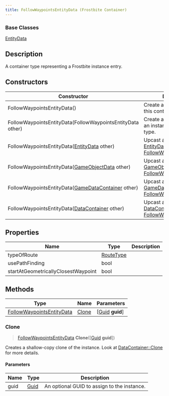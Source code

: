 ```yaml
---
title: FollowWaypointsEntityData (Frostbite Container)
---
```

### Base Classes

[EntityData](EntityData)

## Description

A container type representing a Frostbite instance entry.

## Constructors

| Constructor                                                                          | Description                                                                                                                               |
| ------------------------------------------------------------------------------------ | ----------------------------------------------------------------------------------------------------------------------------------------- |
| FollowWaypointsEntityData()                                                          | Create a new instance of this container type.                                                                                             |
| FollowWaypointsEntityData(FollowWaypointsEntityData other)                           | Create a reference copy of an instance of the same type.                                                                                  |
| FollowWaypointsEntityData([EntityData](EntityData) other)                            | Upcast an instance of type [EntityData](EntityData) to [FollowWaypointsEntityData](FollowWaypointsEntityData).                            |
| FollowWaypointsEntityData([GameObjectData](GameObjectData) other)                    | Upcast an instance of type [GameObjectData](GameObjectData) to [FollowWaypointsEntityData](FollowWaypointsEntityData).                    |
| FollowWaypointsEntityData([GameDataContainer](GameDataContainer) other)              | Upcast an instance of type [GameDataContainer](GameDataContainer) to [FollowWaypointsEntityData](FollowWaypointsEntityData).              |
| FollowWaypointsEntityData([DataContainer](/vext/ref/cls/shr/datacontainer) other) | Upcast an instance of type [DataContainer](/vext/ref/cls/shr/datacontainer) to [FollowWaypointsEntityData](FollowWaypointsEntityData). |

## Properties

| Name                                | Type                   | Description |
| ----------------------------------- | ---------------------- | ----------- |
| typeOfRoute                         | [RouteType](RouteType) |             |
| usePathFinding                      | bool                   |             |
| startAtGeometricallyClosestWaypoint | bool                   |             |

## Methods

| Type                                                   | Name            | Parameters                                     |
| ------------------------------------------------------ | --------------- | ---------------------------------------------- |
| [FollowWaypointsEntityData](FollowWaypointsEntityData) | [Clone](#clone) | \[[Guid](/vext/ref/cls/shr/guid) **guid**\] |

### Clone

> [FollowWaypointsEntityData](FollowWaypointsEntityData) **Clone**(\[[Guid](/vext/ref/cls/shr/guid) **guid**\])

Creates a shallow-copy clone of the instance. Look at [DataContainer::Clone](/vext/ref/cls/shr/datacontainer#clone) for more details.

#### Parameters

| Name | Type         | Description                                 |
| ---- | ------------ | ------------------------------------------- |
| guid | [Guid](Guid) | An optional GUID to assign to the instance. |
